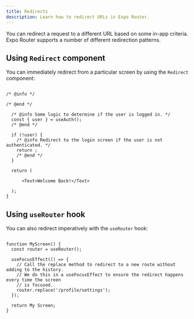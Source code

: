 ```yaml
---
title: Redirects
description: Learn how to redirect URLs in Expo Router.
---
```


You can redirect a request to a different URL based on some in-app criteria. Expo Router supports a number of different redirection patterns.

## Using `Redirect` component

You can immediately redirect from a particular screen by using the `Redirect` component:

```tsx

/* @info */

/* @end */

  /* @info Some logic to determine if the user is logged in. */
  const { user } = useAuth();
  /* @end */

  if (!user) {
    /* @info Redirect to the login screen if the user is not authenticated. */
    return ;
    /* @end */
  }

  return (
    
      <Text>Welcome Back!</Text>
    
  );
}
```

## Using `useRouter` hook

You can also redirect imperatively with the `useRouter` hook:

```tsx

function MyScreen() {
  const router = useRouter();

  useFocusEffect(() => {
    // Call the replace method to redirect to a new route without adding to the history.
    // We do this in a useFocusEffect to ensure the redirect happens every time the screen
    // is focused.
    router.replace('/profile/settings');
  });

  return My Screen;
}
```